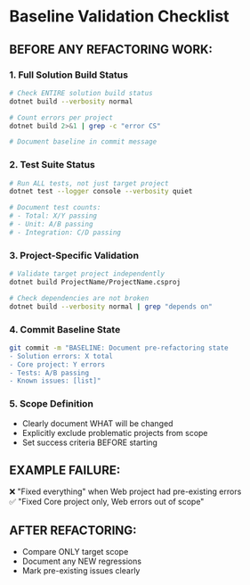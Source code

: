 # Baseline Validation Checklist

## BEFORE ANY REFACTORING WORK:

### 1. Full Solution Build Status
```bash
# Check ENTIRE solution build status
dotnet build --verbosity normal

# Count errors per project  
dotnet build 2>&1 | grep -c "error CS"

# Document baseline in commit message
```

### 2. Test Suite Status
```bash
# Run ALL tests, not just target project
dotnet test --logger console --verbosity quiet

# Document test counts: 
# - Total: X/Y passing
# - Unit: A/B passing  
# - Integration: C/D passing
```

### 3. Project-Specific Validation
```bash
# Validate target project independently
dotnet build ProjectName/ProjectName.csproj

# Check dependencies are not broken
dotnet build --verbosity normal | grep "depends on"
```

### 4. Commit Baseline State
```bash
git commit -m "BASELINE: Document pre-refactoring state
- Solution errors: X total
- Core project: Y errors  
- Tests: A/B passing
- Known issues: [list]"
```

### 5. Scope Definition
- Clearly document WHAT will be changed
- Explicitly exclude problematic projects from scope
- Set success criteria BEFORE starting

## EXAMPLE FAILURE:
❌ "Fixed everything" when Web project had pre-existing errors  
✅ "Fixed Core project only, Web errors out of scope"

## AFTER REFACTORING:
- Compare ONLY target scope 
- Document any NEW regressions
- Mark pre-existing issues clearly